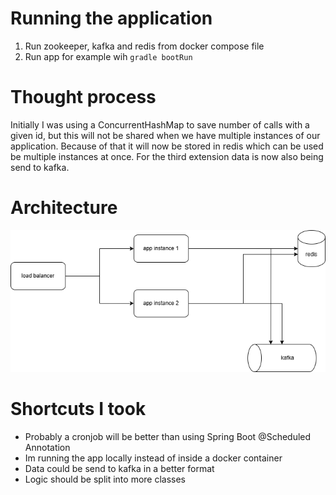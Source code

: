 # Running the application
1. Run zookeeper, kafka and redis from docker compose file
2. Run app for example wih ```gradle bootRun```



# Thought process
Initially I was using a ConcurrentHashMap to save number of calls with a given id, but this will not be shared when
we have multiple instances of our application. Because of that it will now be stored in redis which can be used be multiple instances at once. 
For the third extension data is now also being send to kafka. 

# Architecture
![Distributed Streaming Service Diagram](architecture.drawio.png)


# Shortcuts I took
* Probably a cronjob will be better than using Spring Boot @Scheduled Annotation
* Im running the app locally instead of inside a docker container
* Data could be send to kafka in a better format
* Logic should be split into more classes